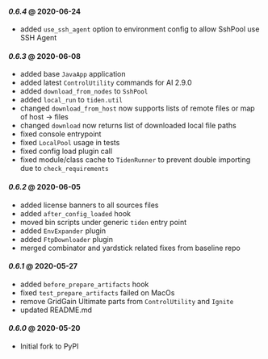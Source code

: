 #### *0.6.4* @ 2020-06-24
* added `use_ssh_agent` option to environment config to allow SshPool use SSH Agent

#### *0.6.3* @ 2020-06-08
* added base `JavaApp` application
* added latest `ControlUtility` commands for AI 2.9.0
* added `download_from_nodes` to `SshPool`
* added `local_run` to `tiden.util`
* changed `download_from_host` now supports lists of remote files or map of host -> files
* changed `download` now returns list of downloaded local file paths 
* fixed console entrypoint
* fixed `LocalPool` usage in tests
* fixed config load plugin call
* fixed module/class cache to `TidenRunner` to prevent double importing due to `check_requirements`

#### *0.6.2* @ 2020-06-05
* added license banners to all sources files
* added `after_config_loaded` hook
* moved bin scripts under generic `tiden` entry point
* added `EnvExpander` plugin
* added `FtpDownloader` plugin
* merged combinator and yardstick related fixes from baseline repo

#### *0.6.1* @ 2020-05-27
* added `before_prepare_artifacts` hook
* fixed `test_prepare_artifacts` failed on MacOs
* remove GridGain Ultimate parts from `ControlUtility` and `Ignite`
* updated README.md
     
#### *0.6.0* @ 2020-05-20
* Initial fork to PyPI
